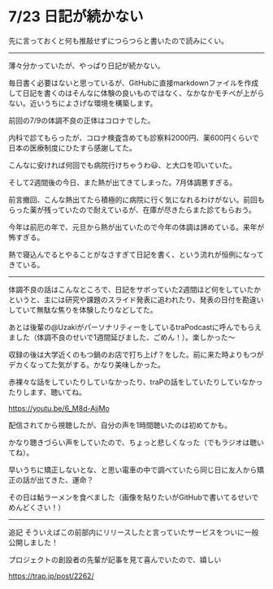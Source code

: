 # 7/23 日記が続かない

先に言っておくと何も推敲せずにつらつらと書いたので読みにくい。

---

薄々分かっていたが、やっぱり日記が続かない。

毎日書く必要はないと思っているが、GitHubに直接markdownファイルを作成して日記を書くのはそんなに体験の良いものではなく、なかなかモチベが上がらない。近いうちによさげな環境を構築します。

前回の7/9の体調不良の正体はコロナでした。

内科で診てもらったが、コロナ検査含めても診察料2000円、薬600円くらいで日本の医療制度にひたすら感謝してた。

こんなに安ければ何回でも病院行けちゃうわ😃、と大口を叩いていた。

そして2週間後の今日、また熱が出てきてしまった。7月体調悪すぎる。

前言撤回、こんな熱出てたら積極的に病院に行く気になれるわけがない。前回もらった薬が残っていたので耐えているが、在庫が尽きたらまた診てもらおう。

今年は前厄の年で、元旦から熱が出ていたので今年の体調は諦めている。来年が怖すぎる。

熱で寝込んでるとやることがなさすぎて日記を書く、という流れが恒例になってきている。

---

体調不良の話はこんなところで、日記をサボっていた2週間ほど何をしていたかというと、主には研究や課題のスライド発表に追われたり、発表の日付を勘違いしていて無駄な焦りを体験したりなどしてた。

あとは後輩の@UzakiがパーソナリティーをしているtraPodcastに呼んでもらえました（体調不良のせいで1週間延びました、ごめん！）。楽しかった〜

収録の後は大学近くのもつ鍋のお店で打ち上げ？をした。前に来た時よりもつがデカくなってた気がする。かなり美味しかった。

赤裸々な話をしていたりしていなかったり、traPの話をしていたりしていなかったりします、聴いてね。

https://youtu.be/6_M8d-AjjMo

配信されてから視聴したが、自分の声を1時間聴いたのは初めてかも。

かなり聴きづらい声をしていたので、ちょっと悲しくなった（でもラジオは聴いてね）。

早いうちに矯正しないとな、と思い電車の中で調べていたら同じ日に友人から矯正の話が出てきた、運命？

その日は鮎ラーメンを食べました（画像を貼りたいがGitHubで書いてるせいでめんどくさい！）

---

追記 そういえばこの前部内にリリースしたと言っていたサービスをついに一般公開しました！

プロジェクトの創設者の先輩が記事を見て喜んでいたので、嬉しい

https://trap.jp/post/2262/
